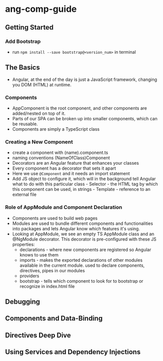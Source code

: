 # ang-comp-guide

## Getting Started
### Add Bootstrap
   - run `npm install --save bootstrap@<version_num>` in terminal


## The Basics
- Angular, at the end of the day is just a JavaScript framework, changing you DOM (HTML) at runtime.
### Components
- AppComponent is the root component, and other components are added/nested on top of it.
- Parts of our SPA can be broken up into smaller components, which can be reusable.
- Components are simply a TypeScript class
### Creating a New Component
- create a component with (name).component.ts
- naming conventions (NameOfClass)Component
- Decorators are an Angular feature that enhances your classes
- Every component has a decorator that sets it apart
- Here we use `@Component` and it needs an import statement
- Add JS object to configure it, which will in the background tell Angular what to do with this particular class
      - Selector - the HTML tag by which this component can be used, in strings
      - Template - reference to an external file
### Role of AppModule and Component Declaration
- Components are used to build web pages
- Modules are used to bundle different components and functionalities into packages and lets Angular know which features it's using.
- Looking at AppModule, we see an empty TS AppModule class and an @NgModule decorator.  This decorator is pre-configured with these JS properties:
   - declarations - where new components are registered so Angular knows to use them
   - imports - makes the exported declarations of other modules available in the current module.  used to declare components, directives, pipes in our modules
   - providers
   - bootstrap - tells which component to look for to bootstrap or recognize in index.html file


## Debugging


## Components and Data-Binding


## Directives Deep Dive


## Using Services and Dependency Injections

